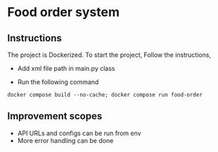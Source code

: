 # Food order system

## Instructions

The project is Dockerized. To start the project, Follow the instructions,

- Add xml file path in main.py class

- Run the following command

```
docker compose build --no-cache; docker compose run food-order
```

## Improvement scopes

- API URLs and configs can be run from env
- More error handling can be done
